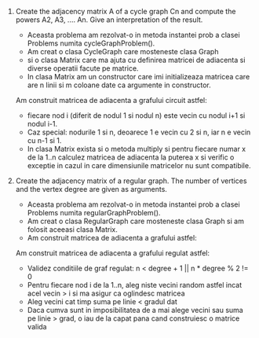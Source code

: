 1. Create the adjacency matrix A of a cycle graph Cn and compute the powers A2, A3, .... An. Give an interpretation of the result.
    
    - Aceasta problema am rezolvat-o in metoda instantei prob a clasei Problems numita cycleGraphProblem().
    - Am creat o clasa CycleGraph care mosteneste clasa Graph 
    - si o clasa Matrix care ma ajuta cu definirea matricei de adiacenta si diverse operatii facute pe matrice. 
    - In clasa Matrix am un constructor care imi initializeaza matricea care are n linii si m coloane date ca argumente in constructor.
    
    Am construit matricea de adiacenta a grafului circuit astfel: 
    - fiecare nod i (diferit de nodul 1 si nodul n) este vecin cu nodul i+1 si nodul i-1.
    - Caz special: nodurile 1 si n, deoarece 1 e vecin cu 2 si n, iar n e vecin cu n-1 si 1. 
    - In clasa Matrix exista si o metoda multiply si pentru fiecare numar x de la 1..n calculez matricea de adiacenta la puterea x si verific o exceptie in cazul in care dimensiunile matricelor nu sunt compatibile.

2. Create the adjacency matrix of a regular graph. The number of vertices and the vertex degree are given as arguments.  

   - Aceasta problema am rezolvat-o in metoda instantei prob a clasei Problems numita regularGraphProblem().
   - Am creat o clasa RegularGraph care mosteneste clasa Graph si am folosit aceeasi clasa Matrix.
   - Am construit matricea de adiacenta a grafului astfel:
   
    Am construit matricea de adiacenta a grafului regulat astfel: 
    - Validez conditiile de graf regulat: n < degree + 1 || n * degree % 2 != 0
    - Pentru fiecare nod i de la 1..n, aleg niste vecini random astfel incat acel vecin > i si ma asigur ca oglindesc matricea
    - Aleg vecini cat timp suma pe linie < gradul dat
    - Daca cumva sunt in imposibilitatea de a mai alege vecini sau suma pe linie > grad, o iau de la capat pana cand construiesc o matrice valida
